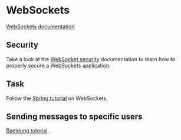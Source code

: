 # WebSockets

[WebSockets documentation](https://developer.mozilla.org/en-US/docs/Web/API/WebSockets_API/Writing_WebSocket_servers)

## Security

Take a look at the [WebSocket security](https://docs.spring.io/spring-security/site/docs/5.4.5/reference/html5/#websocket)
documentation to learn how to properly secure a WebSockets application.

## Task

Follow the [Spring tutorial](https://spring.io/guides/gs/messaging-stomp-websocket/) on
WebSockets. 

## Sending messages to specific users

[Baeldung tutorial](https://www.baeldung.com/spring-websockets-send-message-to-user).
